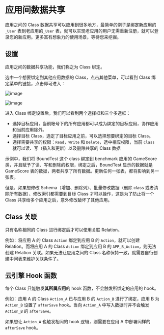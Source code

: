 # 应用间数据共享

应用之间的 Class 数据共享可以应用到很多地方，最简单的例子是绑定新应用的 `_User` 表到老应用的`_User` 表，就可以实现老应用的用户无需重新注册，就可以登录您的新应用。更多富有想象力的使用场景，等待您来挖掘。

## 设置

应用之间的数据共享功能，我们称之为 Class 绑定。

选中一个想要绑定到其他应用数据的 Class，点击其他菜单，可以看到 Class 绑定菜单的链接，点击即可进入：

![image](images/class_binding1.png)

![image](images/class_binding2.png)

进入 Class 绑定设置后，我们可以看到两个选择框和三个多选框：

* 选择目标应用，当前帐号下的所有应用都可以成为绑定的目标应用，协作应用和当前应用除外。
* 选择目标 Class，选定了目标应用之前，可以选择想要绑定的目标 Class。
* 选择需要共享的权限：`Read`，`Write` 和 `Delete`，选中相应权限，当前 `Class` 就可以读、写（插入和更新）以及删除共享的 Class 数据

示例中，我们将 BoundTest 这个 class 绑定到 benchmark 应用的 GameScore 类，并且赋予了读、写和删除的权限，绑定之后，BoundTest 显示的数据就是 GameScore 表的数据，两者共享了所有数据。更新任何一张表，都将影响到另一张表。

但是，如果想修改 Schema（增加、删除列）、批量修改数据（删除 class 或者清除所有数据）、修改索引都需要到目标 Class 才可以操作，这是为了防止将一个 Class 共享给多个应用之后，意外修改破坏了其他应用。

## Class 关联

只有名称相同的 Class 进行绑定后才可以使用关联 Relation。

例如：将应用 A 的 Class `Action` 绑定到应用 B 的 `Action`，就可以创建 Relation。而将应用 A 的 Class `Action` 绑定到应用 B 的 `APP_B_Action`，则无法创建 Relation 关联。如果无法让应用之间的 Class 名称保持一致，就需要自行创建中间表来维护关联条件了。

## 云引擎 Hook 函数

每个 Class 只能触发**其所属应用**的 hook 函数，不会触发所绑定的应用的 hook。

例如：应用 A 的 Class `Action_A` 已与应用 B 的 `Action_B` 进行了绑定，应用 B 为 `Action_B` 设置了 `afterSave` hook。当向 `Action_A` 中写入数据时并不会触发 `Action_B` 的 `afterSave`。

如果想让 `Action_A` 也触发相同的 hook 逻辑，则需要在应用 A 中部署同样的 `afterSave` hook。
